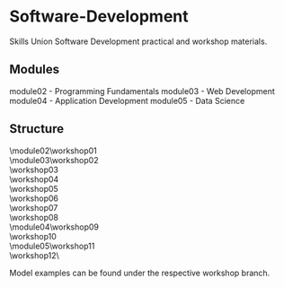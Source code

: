 # Software-Development
Skills Union Software Development practical and workshop materials.

## Modules
module02 - Programming Fundamentals
module03 - Web Development
module04 - Application Development
module05 - Data Science

## Structure
\module02\workshop01\
\module03\workshop02\
         \workshop03\
         \workshop04\
         \workshop05\
         \workshop06\
         \workshop07\
         \workshop08\
\module04\workshop09\
         \workshop10\
\module05\workshop11\
         \workshop12\

Model examples can be found under the respective workshop branch.
